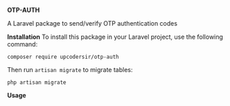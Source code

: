 **OTP-AUTH**

A Laravel package to send/verify OTP authentication codes

**Installation**
To install this package in your Laravel project, use the following command:

    composer require upcodersir/otp-auth

Then run `artisan migrate` to migrate tables:

    php artisan migrate 
    
**Usage**